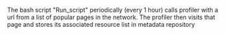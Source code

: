 The bash script "Run_script" periodically (every 1 hour) calls profiler with a url from a list of popular pages in the network. The profiler then visits that page and stores its associated resource list in metadata repository